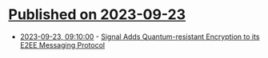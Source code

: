 # [Published on 2023-09-23](index.md)

* [2023-09-23, 09:10:00](https://soylentnews.org/article.pl?sid=23/09/22/0623207&from=rss) - [Signal Adds Quantum-resistant Encryption to its E2EE Messaging Protocol](https://soylentnews.org/article.pl?sid=23/09/22/0623207&from=rss)
